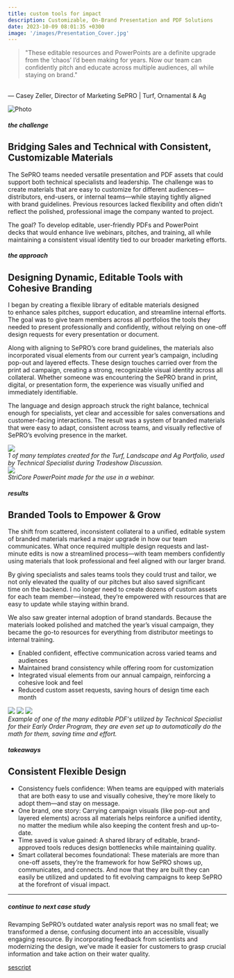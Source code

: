 ```yaml
---
title: custom tools for impact
description: Customizable, On-Brand Presentation and PDF Solutions
date: 2023-10-09 08:01:35 +0300
image: '/images/Presentation_Cover.jpg'
---
```


>"These editable resources and PowerPoints are a definite upgrade from the ‘chaos’ I’d been making for years. Now our team can confidently pitch and educate across multiple audiences, all while staying on brand."<br>
<br>
— Casey Zeller, Director of Marketing SePRO | Turf, Ornamental & Ag

![Photo](/images/Presentation_FullPage.png#wide)

##### the challenge
## Bridging Sales and Technical with Consistent, Customizable Materials

The SePRO teams needed versatile presentation and PDF assets that could support both technical specialists and leadership. The challenge was to create materials that are easy to customize for different audiences—distributors, end-users, or internal teams—while staying tightly aligned with brand guidelines. Previous resources lacked flexibility and often didn’t reflect the polished, professional image the company wanted to project.

The goal? To develop editable, user-friendly PDFs and PowerPoint decks that would enhance live webinars, pitches, and training, all while maintaining a consistent visual identity tied to our broader marketing efforts.

##### the approach
## Designing Dynamic, Editable Tools with Cohesive Branding

I began by creating a flexible library of editable materials designed to enhance sales pitches, support education, and streamline internal efforts. The goal was to give team members across all portfolios the tools they needed to present professionally and confidently, without relying on one-off design requests for every presentation or document.

Along with aligning to SePRO’s core brand guidelines, the materials also incorporated visual elements from our current year’s campaign, including pop-out and layered effects. These design touches carried over from the print ad campaign, creating a strong, recognizable visual identity across all collateral. Whether someone was encountering the SePRO brand in print, digital, or presentation form, the experience was visually unified and immediately identifiable.

The language and design approach struck the right balance, technical enough for specialists, yet clear and accessible for sales conversations and customer-facing interactions. The result was a system of branded materials that were easy to adapt, consistent across teams, and visually reflective of SePRO’s evolving presence in the market.

<div class="page__gallery__wrapper">
  <div class="page__gallery__images">
    <img src= /images/Ag_Template.jpg loading="lazy">
  </div>
  <em>1 of many templates created for the Turf, Landscape and Ag Portfolio, used by Technical Specialist during Tradeshow Discussion.</em>
</div>

<div class="page__gallery__wrapper">
  <div class="page__gallery__images">
    <img src= /images/Core_Template.jpg loading="lazy">
  </div>
  <em>StriCore PowerPoint made for the use in a webinar.</em>
</div>


##### results
## Branded Tools to Empower & Grow

The shift from scattered, inconsistent collateral to a unified, editable system of branded materials marked a major upgrade in how our team communicates. What once required multiple design requests and last-minute edits is now a streamlined process—with team members confidently using materials that look professional and feel aligned with our larger brand.

By giving specialists and sales teams tools they could trust and tailor, we not only elevated the quality of our pitches but also saved significant time on the backend. I no longer need to create dozens of custom assets for each team member—instead, they’re empowered with resources that are easy to update while staying within brand.

We also saw greater internal adoption of brand standards. Because the materials looked polished and matched the year’s visual campaign, they became the go-to resources for everything from distributor meetings to internal training.
* Enabled confident, effective communication across varied teams and audiences
* Maintained brand consistency while offering room for customization
* Integrated visual elements from our annual campaign, reinforcing a cohesive look and feel
* Reduced custom asset requests, saving hours of design time each month

<div class="page__gallery__wrapper">
  <div class="page__gallery__images">
    <img src= /images/Edit_1.png loading="lazy">
    <img src= /images/Edit_2.png loading="lazy">
    <img src= /images/Edit_3.png loading="lazy">
  </div>
  <em>Example of one of the many editable PDF's utilized by Technical Specialist for their Early Order Program, they are even set up to automatically do the math for them, saving time and effort.</em>
</div>

##### takeaways
## Consistent Flexible Design

* Consistency fuels confidence: When teams are equipped with materials that are both easy to use and visually cohesive, they’re more likely to adopt them—and stay on message.
* One brand, one story: Carrying campaign visuals (like pop-out and layered elements) across all materials helps reinforce a unified identity, no matter the medium while also keeping the content fresh and up-to-date.
* Time saved is value gained: A shared library of editable, brand-approved tools reduces design bottlenecks while maintaining quality.
* Smart collateral becomes foundational: These materials are more than one-off assets, they’re the framework for how SePRO shows up, communicates, and connects. And now that they are built they can easily be utilized and updated to fit evolving campaigns to keep SePRO at the forefront of visual impact. 


---

##### continue to next case study
Revamping SePRO’s outdated water analysis report was no small feat; we transformed a dense, confusing document into an accessible, visually engaging resource. By incorporating feedback from scientists and modernizing the design, we’ve made it easier for customers to grasp crucial information and take action on their water quality.

<a href="https://keilub.com/projects/4-script/">sescript</a>
